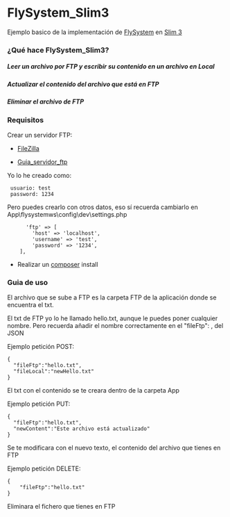 # FlySystem_Slim3
Ejemplo basico de la implementación de [FlySystem](https://flysystem.thephpleague.com/) en [Slim 3](https://www.slimframework.com/)

### ¿Qué hace FlySystem_Slim3?

##### Leer un archivo por FTP y escribir su contenido en un archivo en Local
##### Actualizar el contenido del archivo que está en FTP 
##### Eliminar el archivo de FTP

### Requisitos

Crear un servidor FTP:
  
  - [FileZilla](https://filezilla-project.org/)
  
  - [Guia_servidor_ftp](https://informaticapc.com/guias-instalacion-programas/servidor-ftp-filezilla.php)
  
   Yo lo he creado como:
  
     usuario: test
     password: 1234
   Pero puedes crearlo con otros datos, eso sí recuerda cambiarlo en  App\flysystemws\config\dev\settings.php
  
          'ftp' => [
            'host' => 'localhost',
            'username' => 'test',
            'password' => '1234',
        ],

  - Realizar un [composer](https://getcomposer.org/) install

### Guia de uso

El archivo que se sube a FTP es la carpeta FTP de la aplicación donde se encuentra el txt.

El txt de FTP yo lo he llamado hello.txt, aunque le puedes poner cualquier nombre. Pero recuerda añadir el nombre correctamente en el "fileFtp":  , del JSON

Ejemplo petición POST:

    {
      "fileFtp":"hello.txt",
      "fileLocal":"newHello.txt"
    }
    
  El txt con el contenido se te creara dentro de la carpeta App

Ejemplo petición PUT:

    {
      "fileFtp":"hello.txt",
      "newContent":"Este archivo está actualizado"
    }

  Se te modificara con el nuevo texto, el contenido del archivo que tienes en FTP

Ejemplo petición DELETE:

    {
	    "fileFtp":"hello.txt"
    }
  
  Eliminara el fichero que tienes en FTP
